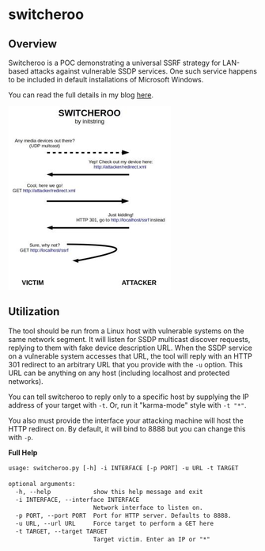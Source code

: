 # switcheroo

## Overview
Switcheroo is a POC demonstrating a universal SSRF strategy for LAN-based attacks against vulnerable SSDP services. One such service happens to be included in default installations of Microsoft Windows.

You can read the full details in my blog [here](https://initblog.com/xxx).

![flowchart](ssrf-diagram.jpg)

## Utilization
The tool should be run from a Linux host with vulnerable systems on the same network segment. It will listen for SSDP multicast discover requests, replying to them with fake device description URL. When the SSDP service on a vulnerable system accesses that URL, the tool will reply with an HTTP 301 redirect to an arbitrary URL that you provide with the `-u` option. This URL can be anything on any host (including localhost and protected networks).

You can tell switcheroo to reply only to a specific host by supplying the IP address of your target with `-t`. Or, run it "karma-mode" style with `-t "*"`.

You also must provide the interface your attacking machine will host the HTTP redirect on. By default, it will bind to 8888 but you can change this with `-p`.

**Full Help**
```
usage: switcheroo.py [-h] -i INTERFACE [-p PORT] -u URL -t TARGET

optional arguments:
  -h, --help            show this help message and exit
  -i INTERFACE, --interface INTERFACE
                        Network interface to listen on.
  -p PORT, --port PORT  Port for HTTP server. Defaults to 8888.
  -u URL, --url URL     Force target to perform a GET here
  -t TARGET, --target TARGET
                        Target victim. Enter an IP or "*"
```
